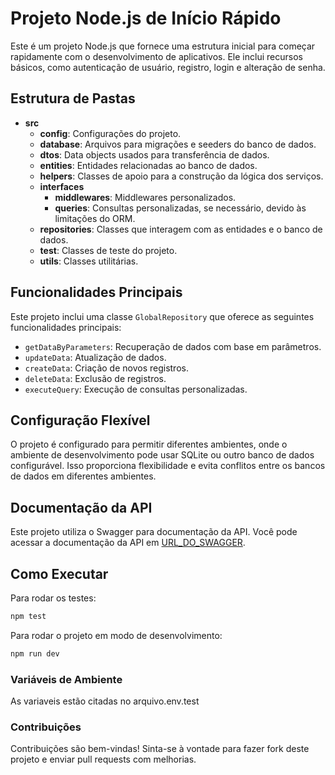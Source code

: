 # Projeto Node.js de Início Rápido

Este é um projeto Node.js que fornece uma estrutura inicial para começar rapidamente com o desenvolvimento de aplicativos. Ele inclui recursos básicos, como autenticação de usuário, registro, login e alteração de senha.

## Estrutura de Pastas

- **src**
  - **config**: Configurações do projeto.
  - **database**: Arquivos para migrações e seeders do banco de dados.
  - **dtos**: Data objects usados para transferência de dados.
  - **entities**: Entidades relacionadas ao banco de dados.
  - **helpers**: Classes de apoio para a construção da lógica dos serviços.
  - **interfaces**
    - **middlewares**: Middlewares personalizados.
    - **queries**: Consultas personalizadas, se necessário, devido às limitações do ORM.
  - **repositories**: Classes que interagem com as entidades e o banco de dados.
  - **test**: Classes de teste do projeto.
  - **utils**: Classes utilitárias.

## Funcionalidades Principais

Este projeto inclui uma classe `GlobalRepository` que oferece as seguintes funcionalidades principais:

- `getDataByParameters`: Recuperação de dados com base em parâmetros.
- `updateData`: Atualização de dados.
- `createData`: Criação de novos registros.
- `deleteData`: Exclusão de registros.
- `executeQuery`: Execução de consultas personalizadas.

## Configuração Flexível

O projeto é configurado para permitir diferentes ambientes, onde o ambiente de desenvolvimento pode usar SQLite ou outro banco de dados configurável. Isso proporciona flexibilidade e evita conflitos entre os bancos de dados em diferentes ambientes.

## Documentação da API

Este projeto utiliza o Swagger para documentação da API. Você pode acessar a documentação da API em [URL_DO_SWAGGER](https://userauth23-fbe378948f7c.herokuapp.com/api-docs/).

## Como Executar

Para rodar os testes:

```bash
npm test
```

Para rodar o projeto em modo de desenvolvimento:

```bash
npm run dev
```

### Variáveis de Ambiente
As variaveis estão citadas no arquivo.env.test

### Contribuições
Contribuições são bem-vindas! Sinta-se à vontade para fazer fork deste projeto e enviar pull requests com melhorias.
